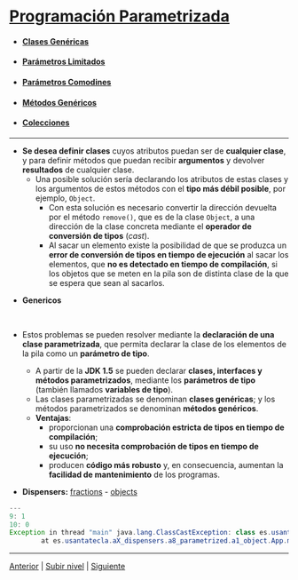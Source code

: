 # [Programación Parametrizada](README.md)

- #### [Clases Genéricas](u1genericClasses/README.md)
- #### [Parámetros Limitados](u2boundedTypeParameters/README.md)
- #### [Parámetros Comodines](u3wildcardParameters/README.md)
- #### [Métodos Genéricos](u4genericMethods/README.md)
- #### [Colecciones](u5collections/README.md)

---

  - **Se desea definir clases** cuyos atributos puedan ser de **cualquier clase**, y para definir métodos que puedan recibir **argumentos** y devolver **resultados** de cualquier clase.  
    - Una posible solución sería declarando los atributos de estas clases y los argumentos de estos métodos con el **tipo más débil posible**, por ejemplo, `Object`.  
      - Con esta solución es necesario convertir la dirección devuelta por el método `remove()`, que es de la clase `Object`, a una dirección de la clase concreta mediante el **operador de conversión de tipos** (*cast*).  
      - Al sacar un elemento existe la posibilidad de que se produzca un **error de conversión de tipos en tiempo de ejecución** al sacar los elementos, que **no es detectado en tiempo de compilación**, si los objetos que se meten en la pila son de distinta clase de la que se espera que sean al sacarlos. <br>
+ **Genericos**
<br>

  - Estos problemas se pueden resolver mediante la **declaración de una clase parametrizada**, que permita declarar la clase de los elementos de la pila como un **parámetro de tipo**.  
    - A partir de la **JDK 1.5** se pueden declarar **clases, interfaces y métodos parametrizados**, mediante los **parámetros de tipo** (también llamados **variables de tipo**).  
    - Las clases parametrizadas se denominan **clases genéricas**; y los métodos parametrizados se denominan **métodos genéricos**.  
    - **Ventajas**:
      - proporcionan una **comprobación estricta de tipos en tiempo de compilación**;
      - su uso **no necesita comprobación de tipos en tiempo de ejecución**;
      - producen **código más robusto** y, en consecuencia, aumentan la **facilidad de mantenimiento** de los programas.

- **Dispensers:** [fractions](https://github.com/USantaTecla-tech-java/src/tree/main/src/main/java/es/usantatecla/aX_dispensers/a7_modular) - [objects]()



```java
---
9: 1
10: 0
Exception in thread "main" java.lang.ClassCastException: class es.usantatecla.aX_dispensers.a8_parametrized.a1_object.utils.Fraction cannot be cast to class java.lang.Integer (es.usantatecla.aX_dispensers.a8_parametrized.a1_object.utils.Fraction is in unnamed module of loader 'app'; java.lang.Integer is in module java.base of loader 'bootstrap')
        at es.usantatecla.aX_dispensers.a8_parametrized.a1_object.App.main(App.java:49)
```


---


[Anterior](/c4how/u7exceptionHandling/u6streams/u5objectSerialization/u2customSerialization/README.md) | [Subir nivel](../README.md) | [Siguiente](/c4how/u8parametricProgramming/u1genericClasses/README.md)
